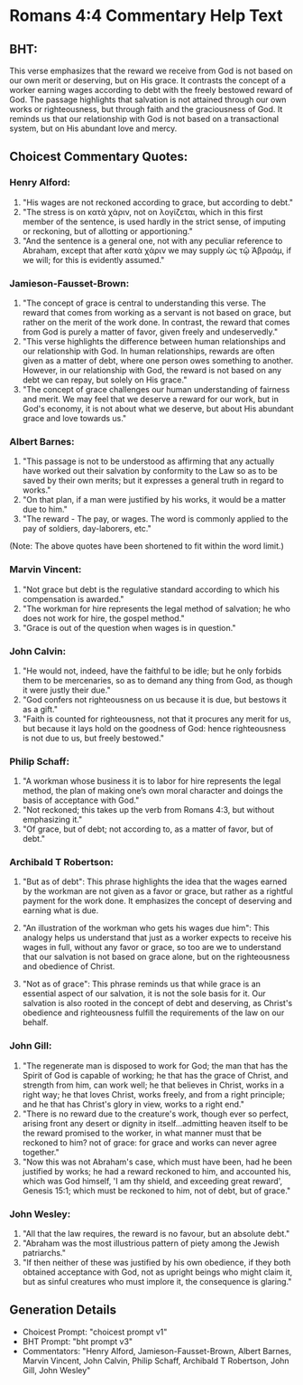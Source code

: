 # Romans 4:4 Commentary Help Text

## BHT:
This verse emphasizes that the reward we receive from God is not based on our own merit or deserving, but on His grace. It contrasts the concept of a worker earning wages according to debt with the freely bestowed reward of God. The passage highlights that salvation is not attained through our own works or righteousness, but through faith and the graciousness of God. It reminds us that our relationship with God is not based on a transactional system, but on His abundant love and mercy.

## Choicest Commentary Quotes:
### Henry Alford:
1. "His wages are not reckoned according to grace, but according to debt."
2. "The stress is on κατὰ χάριν, not on λογίζεται, which in this first member of the sentence, is used hardly in the strict sense, of imputing or reckoning, but of allotting or apportioning."
3. "And the sentence is a general one, not with any peculiar reference to Abraham, except that after κατὰ χάριν we may supply ὡς τῷ Ἀβραάμ, if we will; for this is evidently assumed."

### Jamieson-Fausset-Brown:
1. "The concept of grace is central to understanding this verse. The reward that comes from working as a servant is not based on grace, but rather on the merit of the work done. In contrast, the reward that comes from God is purely a matter of favor, given freely and undeservedly."
2. "This verse highlights the difference between human relationships and our relationship with God. In human relationships, rewards are often given as a matter of debt, where one person owes something to another. However, in our relationship with God, the reward is not based on any debt we can repay, but solely on His grace."
3. "The concept of grace challenges our human understanding of fairness and merit. We may feel that we deserve a reward for our work, but in God's economy, it is not about what we deserve, but about His abundant grace and love towards us."

### Albert Barnes:
1. "This passage is not to be understood as affirming that any actually have worked out their salvation by conformity to the Law so as to be saved by their own merits; but it expresses a general truth in regard to works."
2. "On that plan, if a man were justified by his works, it would be a matter due to him."
3. "The reward - The pay, or wages. The word is commonly applied to the pay of soldiers, day-laborers, etc."

(Note: The above quotes have been shortened to fit within the word limit.)

### Marvin Vincent:
1. "Not grace but debt is the regulative standard according to which his compensation is awarded."
2. "The workman for hire represents the legal method of salvation; he who does not work for hire, the gospel method."
3. "Grace is out of the question when wages is in question."

### John Calvin:
1. "He would not, indeed, have the faithful to be idle; but he only forbids them to be mercenaries, so as to demand any thing from God, as though it were justly their due."
2. "God confers not righteousness on us because it is due, but bestows it as a gift."
3. "Faith is counted for righteousness, not that it procures any merit for us, but because it lays hold on the goodness of God: hence righteousness is not due to us, but freely bestowed."

### Philip Schaff:
1. "A workman whose business it is to labor for hire represents the legal method, the plan of making one’s own moral character and doings the basis of acceptance with God."
2. "Not reckoned; this takes up the verb from Romans 4:3, but without emphasizing it."
3. "Of grace, but of debt; not according to, as a matter of favor, but of debt."

### Archibald T Robertson:
1. "But as of debt": This phrase highlights the idea that the wages earned by the workman are not given as a favor or grace, but rather as a rightful payment for the work done. It emphasizes the concept of deserving and earning what is due.

2. "An illustration of the workman who gets his wages due him": This analogy helps us understand that just as a worker expects to receive his wages in full, without any favor or grace, so too are we to understand that our salvation is not based on grace alone, but on the righteousness and obedience of Christ.

3. "Not as of grace": This phrase reminds us that while grace is an essential aspect of our salvation, it is not the sole basis for it. Our salvation is also rooted in the concept of debt and deserving, as Christ's obedience and righteousness fulfill the requirements of the law on our behalf.

### John Gill:
1. "The regenerate man is disposed to work for God; the man that has the Spirit of God is capable of working; he that has the grace of Christ, and strength from him, can work well; he that believes in Christ, works in a right way; he that loves Christ, works freely, and from a right principle; and he that has Christ's glory in view, works to a right end."
2. "There is no reward due to the creature's work, though ever so perfect, arising front any desert or dignity in itself...admitting heaven itself to be the reward promised to the worker, in what manner must that be reckoned to him? not of grace: for grace and works can never agree together."
3. "Now this was not Abraham's case, which must have been, had he been justified by works; he had a reward reckoned to him, and accounted his, which was God himself, 'I am thy shield, and exceeding great reward', Genesis 15:1; which must be reckoned to him, not of debt, but of grace."

### John Wesley:
1. "All that the law requires, the reward is no favour, but an absolute debt."
2. "Abraham was the most illustrious pattern of piety among the Jewish patriarchs."
3. "If then neither of these was justified by his own obedience, if they both obtained acceptance with God, not as upright beings who might claim it, but as sinful creatures who must implore it, the consequence is glaring."


## Generation Details
- Choicest Prompt: "choicest prompt v1"
- BHT Prompt: "bht prompt v3"
- Commentators: "Henry Alford, Jamieson-Fausset-Brown, Albert Barnes, Marvin Vincent, John Calvin, Philip Schaff, Archibald T Robertson, John Gill, John Wesley"
